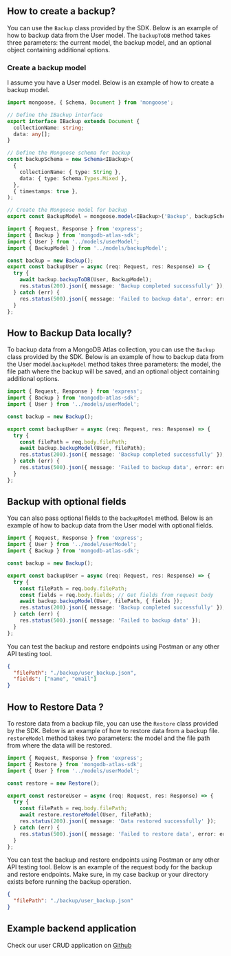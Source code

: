 ## How to create a backup?

You can use the `Backup` class provided by the SDK. Below is an example of how to backup data from the User model. The `backupToDB` method takes three parameters: the current model, the backup model, and an optional object containing additional options.

### Create a backup model

I assume you have a User model. Below is an example of how to create a backup model.

```typescript
import mongoose, { Schema, Document } from 'mongoose';

// Define the IBackup interface
export interface IBackup extends Document {
  collectionName: string;
  data: any[];
}

// Define the Mongoose schema for backup
const backupSchema = new Schema<IBackup>(
  {
    collectionName: { type: String },
    data: { type: Schema.Types.Mixed },
  },
  { timestamps: true },
);

// Create the Mongoose model for backup
export const BackupModel = mongoose.model<IBackup>('Backup', backupSchema);
```

```typescript
import { Request, Response } from 'express';
import { Backup } from 'mongodb-atlas-sdk';
import { User } from '../models/userModel';
import { BackupModel } from '../models/backupModel';

const backup = new Backup();
export const backupUser = async (req: Request, res: Response) => {
  try {
    await backup.backupToDB(User, BackupModel);
    res.status(200).json({ message: 'Backup completed successfully' });
  } catch (err) {
    res.status(500).json({ message: 'Failed to backup data', error: err.message });
  }
};
```

## How to Backup Data locally?

To backup data from a MongoDB Atlas collection, you can use the `Backup` class provided by the SDK. Below is an example of how to backup data from the User model.`backupModel` method takes three parameters: the model, the file path where the backup will be saved, and an optional object containing additional options.

```typescript
import { Request, Response } from 'express';
import { Backup } from 'mongodb-atlas-sdk';
import { User } from '../models/userModel';

const backup = new Backup();

export const backupUser = async (req: Request, res: Response) => {
  try {
    const filePath = req.body.filePath;
    await backup.backupModel(User, filePath);
    res.status(200).json({ message: 'Backup completed successfully' });
  } catch (err) {
    res.status(500).json({ message: 'Failed to backup data', error: err.message });
  }
};
```

## Backup with optional fields

You can also pass optional fields to the `backupModel` method. Below is an example of how to backup data from the User model with optional fields.

```typescript
import { Request, Response } from 'express';
import { User } from '../model/userModel';
import { Backup } from 'mongodb-atlas-sdk';

const backup = new Backup();

export const backupUser = async (req: Request, res: Response) => {
  try {
    const filePath = req.body.filePath;
    const fields = req.body.fields; // Get fields from request body
    await backup.backupModel(User, filePath, { fields });
    res.status(200).json({ message: 'Backup completed successfully' });
  } catch (err) {
    res.status(500).json({ message: 'Failed to backup data' });
  }
};
```

You can test the backup and restore endpoints using Postman or any other API testing tool.

```json
{
  "filePath": "./backup/user_backup.json",
  "fields": ["name", "email"]
}
```

## How to Restore Data ?

To restore data from a backup file, you can use the `Restore` class provided by the SDK. Below is an example of how to restore data from a backup file. `restoreModel` method takes two parameters: the model and the file path from where the data will be restored.

```typescript
import { Request, Response } from 'express';
import { Restore } from 'mongodb-atlas-sdk';
import { User } from '../models/userModel';

const restore = new Restore();

export const restoreUser = async (req: Request, res: Response) => {
  try {
    const filePath = req.body.filePath;
    await restore.restoreModel(User, filePath);
    res.status(200).json({ message: 'Data restored successfully' });
  } catch (err) {
    res.status(500).json({ message: 'Failed to restore data', error: err.message });
  }
};
```

You can test the backup and restore endpoints using Postman or any other API testing tool. Below is an example of the request body for the backup and restore endpoints. Make sure, in my case backup or your directory exists before running the backup operation.

```json
{
  "filePath": "./backup/user_backup.json"
}
```

## Example backend application

Check our user CRUD application on [Github](https://github.com/shivarm/mongodb-atlas-sdk/tree/main/examples/typescript)
